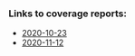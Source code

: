 ### Links to coverage reports:
* [2020-10-23](https://github.com/MikeOpenHWGroup/core-v-docs/tree/coverage_report/docs/2020-10-23)
* [2020-11-12](https://github.com/MikeOpenHWGroup/core-v-docs/tree/coverage_report/docs/2020-11-12)
